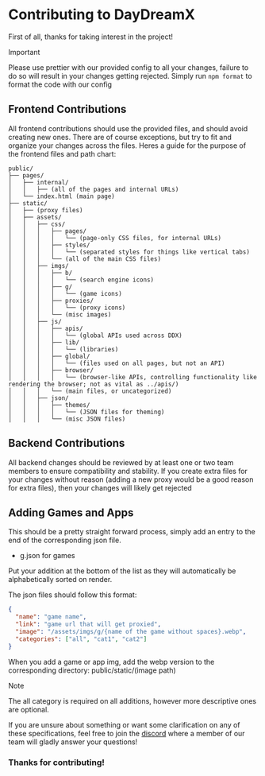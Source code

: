 # Contributing to DayDreamX

First of all, thanks for taking interest in the project!

> [!IMPORTANT]
> Please use prettier with our provided config to all your changes, failure to do so will result in your changes getting rejected. Simply run `npm format` to format the code with our config

## Frontend Contributions

All frontend contributions should use the provided files, and should avoid creating new ones. There are of course exceptions, but try to fit and organize your changes across the files. Heres a guide for the purpose of the frontend files and path chart:

```
public/
├── pages/
│   ├── internal/
│   │   ├── (all of the pages and internal URLs)
│   └── index.html (main page)
├── static/
│   ├── (proxy files)
│   ├── assets/
│   │   ├── css/
│   │   │   ├── pages/
│   │   │   │   └── (page-only CSS files, for internal URLs)
│   │   │   ├── styles/
│   │   │   │   └── (separated styles for things like vertical tabs)
│   │   │   └── (all of the main CSS files)
│   │   ├── imgs/
│   │   │   ├── b/
│   │   │   │   └── (search engine icons)
│   │   │   ├── g/
│   │   │   │   └── (game icons)
│   │   │   ├── proxies/
│   │   │   │   └── (proxy icons)
│   │   │   └── (misc images)
│   │   ├── js/
│   │   │   ├── apis/
│   │   │   │   └── (global APIs used across DDX)
│   │   │   ├── lib/
│   │   │   │   └── (libraries)
│   │   │   ├── global/
│   │   │   │   └── (files used on all pages, but not an API)
│   │   │   ├── browser/
│   │   │   │   └── (browser-like APIs, controlling functionality like rendering the browser; not as vital as ../apis/)
│   │   │   └── (main files, or uncategorized)
│   │   ├── json/
│   │   │   ├── themes/
│   │   │   │   └── (JSON files for theming)
│   │   │   └── (misc JSON files)
```

## Backend Contributions

All backend changes should be reviewed by at least one or two team members to ensure compatibility and stability. If you create extra files for your changes without reason (adding a new proxy would be a good reason for extra files), then your changes will likely get rejected

## Adding Games and Apps

This should be a pretty straight forward process, simply add an entry to the end of the corresponding json file.

- g.json for games

Put your addition at the bottom of the list as they will automatically be alphabetically sorted on render.

The json files should follow this format:

```json
{
  "name": "game name",
  "link": "game url that will get proxied",
  "image": "/assets/imgs/g/{name of the game without spaces}.webp",
  "categories": ["all", "cat1", "cat2"]
}
```

When you add a game or app img, add the webp version to the corresponding directory: public/static/(image path)

> [!NOTE]
> The all category is required on all additions, however more descriptive ones are optional.

If you are unsure about something or want some clarification on any of these specifications, feel free to join the [discord](https://discord.night-x.com) where a member of our team will gladly answer your questions!

### Thanks for contributing!
